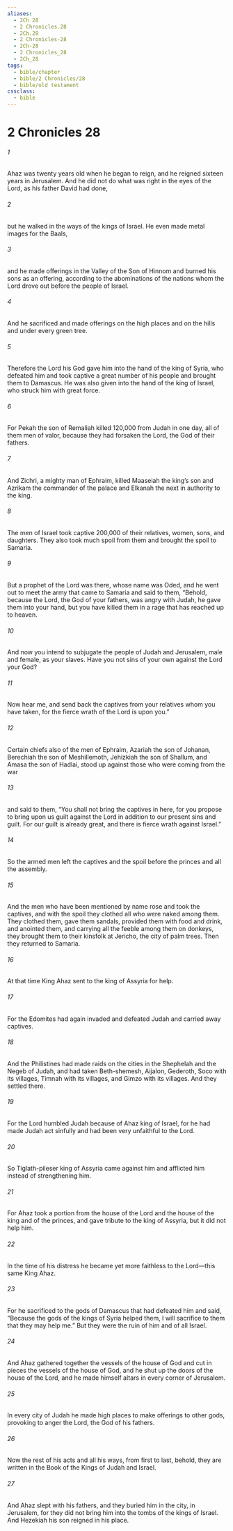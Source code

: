 ```yaml
---
aliases:
  - 2Ch 28
  - 2 Chronicles.28
  - 2Ch.28
  - 2 Chronicles-28
  - 2Ch-28
  - 2 Chronicles_28
  - 2Ch_28
tags:
  - bible/chapter
  - bible/2 Chronicles/28
  - bible/old testament
cssclass:
  - bible
---
```


# 2 Chronicles 28

###### 1
Ahaz was twenty years old when he began to reign, and he reigned sixteen years in Jerusalem. And he did not do what was right in the eyes of the Lord, as his father David had done,
###### 2
but he walked in the ways of the kings of Israel. He even made metal images for the Baals,
###### 3
and he made offerings in the Valley of the Son of Hinnom and burned his sons as an offering, according to the abominations of the nations whom the Lord drove out before the people of Israel.
###### 4
And he sacrificed and made offerings on the high places and on the hills and under every green tree.
###### 5
Therefore the Lord his God gave him into the hand of the king of Syria, who defeated him and took captive a great number of his people and brought them to Damascus. He was also given into the hand of the king of Israel, who struck him with great force.
###### 6
For Pekah the son of Remaliah killed 120,000 from Judah in one day, all of them men of valor, because they had forsaken the Lord, the God of their fathers.
###### 7
And Zichri, a mighty man of Ephraim, killed Maaseiah the king’s son and Azrikam the commander of the palace and Elkanah the next in authority to the king.
###### 8
The men of Israel took captive 200,000 of their relatives, women, sons, and daughters. They also took much spoil from them and brought the spoil to Samaria.
###### 9
But a prophet of the Lord was there, whose name was Oded, and he went out to meet the army that came to Samaria and said to them, “Behold, because the Lord, the God of your fathers, was angry with Judah, he gave them into your hand, but you have killed them in a rage that has reached up to heaven.
###### 10
And now you intend to subjugate the people of Judah and Jerusalem, male and female, as your slaves. Have you not sins of your own against the Lord your God?
###### 11
Now hear me, and send back the captives from your relatives whom you have taken, for the fierce wrath of the Lord is upon you.”
###### 12
Certain chiefs also of the men of Ephraim, Azariah the son of Johanan, Berechiah the son of Meshillemoth, Jehizkiah the son of Shallum, and Amasa the son of Hadlai, stood up against those who were coming from the war
###### 13
and said to them, “You shall not bring the captives in here, for you propose to bring upon us guilt against the Lord in addition to our present sins and guilt. For our guilt is already great, and there is fierce wrath against Israel.”
###### 14
So the armed men left the captives and the spoil before the princes and all the assembly.
###### 15
And the men who have been mentioned by name rose and took the captives, and with the spoil they clothed all who were naked among them. They clothed them, gave them sandals, provided them with food and drink, and anointed them, and carrying all the feeble among them on donkeys, they brought them to their kinsfolk at Jericho, the city of palm trees. Then they returned to Samaria.
###### 16
At that time King Ahaz sent to the king of Assyria for help.
###### 17
For the Edomites had again invaded and defeated Judah and carried away captives.
###### 18
And the Philistines had made raids on the cities in the Shephelah and the Negeb of Judah, and had taken Beth-shemesh, Aijalon, Gederoth, Soco with its villages, Timnah with its villages, and Gimzo with its villages. And they settled there.
###### 19
For the Lord humbled Judah because of Ahaz king of Israel, for he had made Judah act sinfully and had been very unfaithful to the Lord.
###### 20
So Tiglath-pileser king of Assyria came against him and afflicted him instead of strengthening him.
###### 21
For Ahaz took a portion from the house of the Lord and the house of the king and of the princes, and gave tribute to the king of Assyria, but it did not help him.
###### 22
In the time of his distress he became yet more faithless to the Lord—this same King Ahaz.
###### 23
For he sacrificed to the gods of Damascus that had defeated him and said, “Because the gods of the kings of Syria helped them, I will sacrifice to them that they may help me.” But they were the ruin of him and of all Israel.
###### 24
And Ahaz gathered together the vessels of the house of God and cut in pieces the vessels of the house of God, and he shut up the doors of the house of the Lord, and he made himself altars in every corner of Jerusalem.
###### 25
In every city of Judah he made high places to make offerings to other gods, provoking to anger the Lord, the God of his fathers.
###### 26
Now the rest of his acts and all his ways, from first to last, behold, they are written in the Book of the Kings of Judah and Israel.
###### 27
And Ahaz slept with his fathers, and they buried him in the city, in Jerusalem, for they did not bring him into the tombs of the kings of Israel. And Hezekiah his son reigned in his place.


